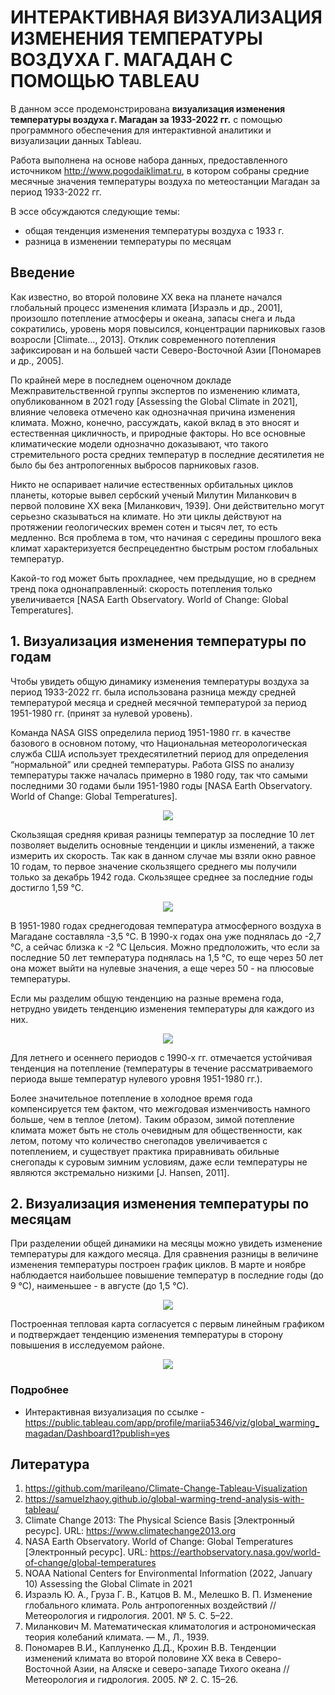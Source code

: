 # ИНТЕРАКТИВНАЯ ВИЗУАЛИЗАЦИЯ ИЗМЕНЕНИЯ ТЕМПЕРАТУРЫ ВОЗДУХА Г. МАГАДАН С ПОМОЩЬЮ TABLEAU

В данном эссе продемонстрирована **визуализация изменения температуры воздуха г. Магадан за 1933-2022 гг.** с помощью программного обеспечения для интерактивной аналитики и визуализации данных Tableau.

Работа выполнена на основе набора данных, предоставленного источником http://www.pogodaiklimat.ru, в котором собраны средние месячные значения температуры воздуха по метеостанции Магадан за период 1933-2022 гг.

В эссе обсуждаются следующие темы:
- общая тенденция изменения температуры воздуха с 1933 г.
- разница в изменении температуры по месяцам

## Введение

Как известно, во второй половине XX века на планете начался глобальный процесс изменения климата [Израэль и др., 2001], произошло потепление атмосферы и океана, запасы снега и льда сократились, уровень моря повысился, концентрации парниковых газов возросли [Climate…, 2013]. Отклик современного потепления зафиксирован и на большей части Северо-Восточной Азии [Пономарев и др., 2005]. 

По крайней мере в последнем оценочном докладе Межправительственной группы экспертов по изменению климата, опубликованном в 2021 году [Assessing the Global Climate in 2021], влияние человека отмечено как однозначная причина изменения климата. Можно, конечно, рассуждать, какой вклад в это вносят и естественная цикличность, и природные факторы. Но все основные климатические модели однозначно доказывают, что такого стремительного роста средних температур в последние десятилетия не было бы без антропогенных выбросов парниковых газов.

Никто не оспаривает наличие естественных орбитальных циклов планеты, которые вывел сербский ученый Милутин Миланкович в первой половине XX века [Миланкович, 1939]. Они действительно могут серьезно сказываться на климате. Но эти циклы действуют на протяжении геологических времен сотен и тысяч лет, то есть медленно. Вся проблема в том, что начиная с середины прошлого века климат характеризуется беспрецедентно быстрым ростом глобальных температур.

Какой-то год может быть прохладнее, чем предыдущие, но в среднем тренд пока однонаправленный: скорость потепления только увеличивается [NASA Earth Observatory. World of Change: Global Temperatures].


## 1. Визуализация изменения температуры по годам

Чтобы увидеть общую динамику изменения температуры воздуха за период 1933-2022 гг. была использована разница между средней температурой месяца и средней месячной температурой за период 1951-1980 гг. (принят за нулевой уровень). 

Команда NASA GISS определила период 1951-1980 гг. в качестве базового в основном потому, что Национальная метеорологическая служба США использует трехдесятилетний период для определения “нормальной” или средней температуры. Работа GISS по анализу температуры также началась примерно в 1980 году, так что самыми последними 30 годами были 1951-1980 годы [NASA Earth Observatory. World of Change: Global Temperatures].

 <p align="center">
 <img src="https://github.com/cryomary/climate_analysis/assets/130345096/f6924b06-70d5-4551-92f3-9b98609f255e.png" /p>
 </p>
 
Скользящая средняя кривая разницы температур за последние 10 лет позволяет выделить основные тенденции и циклы изменений, а также измерить их скорость. Так как в данном случае мы взяли окно равное 10 годам, то первое значение скользящего среднего мы получили только за декабрь 1942 года. Скользящее среднее за последние годы достигло 1,59 °С.

 <p align="center">
 <img src="https://github.com/cryomary/climate_analysis/assets/130345096/a2c8abb3-6c08-4a96-bf6e-21035f596d7c.png)" /p>
 </p>

В 1951-1980 годах среднегодовая температура атмосферного воздуха в Магадане составляла -3,5 °С. В 1990-х годах она уже поднялась до -2,7 °С, а сейчас близка к -2 °С Цельсия. Можно предположить, что если за последние 50 лет температура поднялась на 1,5 °С, то еще через 50 лет она может выйти на нулевые значения, а еще через 50 - на плюсовые температуры.

Если мы разделим общую тенденцию на разные времена года, нетрудно увидеть тенденцию изменения температуры для каждого из них.

 <p align="center">
 <img src="https://github.com/cryomary/climate_analysis/assets/130345096/40d36c0a-e9d4-4625-8fc0-9c300d9e1a57.png" /p>
 </p>

Для летнего и осеннего периодов с 1990-х гг. отмечается устойчивая тенденция на потепление (температуры в течение рассматриваемого периода выше температур нулевого уровня 1951-1980 гг.).

Более значительное потепление в холодное время года компенсируется тем фактом, что межгодовая изменчивость намного больше, чем в теплое (летом). Таким образом, зимой потепление климата может быть не столь очевидным для общественности, как летом, потому что количество снегопадов увеличивается с потеплением, и существует практика приравнивать обильные снегопады к суровым зимним условиям, даже если температуры не являются экстремально низкими [J. Hansen, 2011]. 

## 2. Визуализация изменения температуры по месяцам

При разделении общей динамики на месяцы можно увидеть изменение температуры для каждого месяца. Для сравнения разницы в величине изменения температуры построен график циклов. В марте и ноябре наблюдается наибольшее повышение температур в последние годы (до 9 °С), наименьшее - в августе (до 1,5 °С). 

 <p align="center">
 <img src="https://github.com/cryomary/climate_analysis/assets/130345096/54499d74-f06d-495d-a995-18d9d3ac1b04.png" /p>
 </p>

Построенная тепловая карта согласуется с первым линейным графиком и подтверждает тенденцию изменения температуры в сторону повышения в исследуемом районе.

 <p align="center">
 <img src="https://github.com/cryomary/global_warming_magadan/assets/130345096/1a01d62b-d53d-4723-bc7d-d5ee1ac18f78.png" /p>
 </p>

 ### Подробнее
 
- Интерактивная визуализация по ссылке - https://public.tableau.com/app/profile/mariia5346/viz/global_warming_magadan/Dashboard1?publish=yes

 ## Литература

 1. https://github.com/marileano/Climate-Change-Tableau-Visualization
 2. https://samuelzhaoy.github.io/global-warming-trend-analysis-with-tableau/
 3. Climate Change 2013: The Physical Science  Basis [Электронный ресурс]. URL: https://www.climatechange2013.org
 4. NASA Earth Observatory. World of Change: Global Temperatures [Электронный ресурс]. URL: https://earthobservatory.nasa.gov/world-of-change/global-temperatures
 5. NOAA National Centers for Environmental Information (2022, January 10) Assessing the Global Climate in 2021
 6. Израэль Ю. А., Груза Г. В., Катцов В. М., Мелешко В. П. Изменение глобального климата. Роль антропогенных воздействий // Метеорология и гидрология. 2001. № 5. С. 5–22.
 7. Миланкович М. Математическая климатология и астрономическая теория колебаний климата. — М., Л., 1939.
 8. Пономарев В.И., Каплуненко Д.Д., Крохин В.В. Тенденции изменений климата во второй половине XX века в Северо-Восточной Азии, на Аляске и северо-западе Тихого океана // Метеорология и гидрология. 2005. № 2. С. 15–26.
